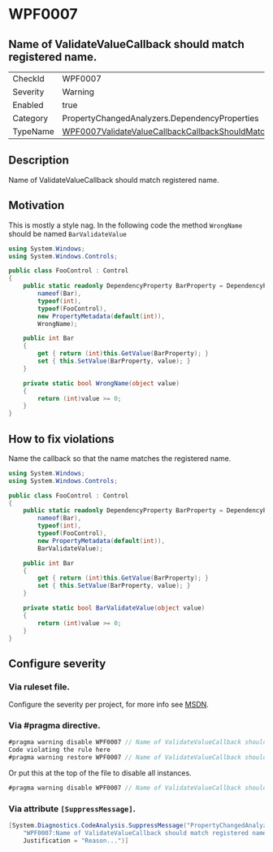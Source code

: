 # WPF0007
## Name of ValidateValueCallback should match registered name.

<!-- start generated table -->
<table>
<tr>
  <td>CheckId</td>
  <td>WPF0007</td>
</tr>
<tr>
  <td>Severity</td>
  <td>Warning</td>
</tr>
<tr>
  <td>Enabled</td>
  <td>true</td>
</tr>
<tr>
  <td>Category</td>
  <td>PropertyChangedAnalyzers.DependencyProperties</td>
</tr>
<tr>
  <td>TypeName</td>
  <td><a href="https://github.com/DotNetAnalyzers/PropertyChangedAnalyzers/blob/master/PropertyChangedAnalyzers.Analyzers/DependencyProperties/WPF0007ValidateValueCallbackCallbackShouldMatchRegisteredName.cs">WPF0007ValidateValueCallbackCallbackShouldMatchRegisteredName</a></td>
</tr>
</table>
<!-- end generated table -->

## Description

Name of ValidateValueCallback should match registered name.

## Motivation

This is mostly a style nag. In the following code the method `WrongName` should be named `BarValidateValue`

```C#
using System.Windows;
using System.Windows.Controls;

public class FooControl : Control
{
    public static readonly DependencyProperty BarProperty = DependencyProperty.Register(
        nameof(Bar),
        typeof(int),
        typeof(FooControl),
        new PropertyMetadata(default(int)),
		WrongName);

    public int Bar
    {
        get { return (int)this.GetValue(BarProperty); }
        set { this.SetValue(BarProperty, value); }
    }

    private static bool WrongName(object value)
    {
        return (int)value >= 0;
    }
}
```

## How to fix violations

Name the callback so that the name matches the registered name.

```C#
using System.Windows;
using System.Windows.Controls;

public class FooControl : Control
{
    public static readonly DependencyProperty BarProperty = DependencyProperty.Register(
        nameof(Bar),
        typeof(int),
        typeof(FooControl),
        new PropertyMetadata(default(int)),
		BarValidateValue);

    public int Bar
    {
        get { return (int)this.GetValue(BarProperty); }
        set { this.SetValue(BarProperty, value); }
    }

    private static bool BarValidateValue(object value)
    {
        return (int)value >= 0;
    }
}
```

<!-- start generated config severity -->
## Configure severity

### Via ruleset file.

Configure the severity per project, for more info see [MSDN](https://msdn.microsoft.com/en-us/library/dd264949.aspx).

### Via #pragma directive.
```C#
#pragma warning disable WPF0007 // Name of ValidateValueCallback should match registered name.
Code violating the rule here
#pragma warning restore WPF0007 // Name of ValidateValueCallback should match registered name.
```

Or put this at the top of the file to disable all instances.
```C#
#pragma warning disable WPF0007 // Name of ValidateValueCallback should match registered name.
```

### Via attribute `[SuppressMessage]`.

```C#
[System.Diagnostics.CodeAnalysis.SuppressMessage("PropertyChangedAnalyzers.DependencyProperties", 
    "WPF0007:Name of ValidateValueCallback should match registered name.", 
    Justification = "Reason...")]
```
<!-- end generated config severity -->